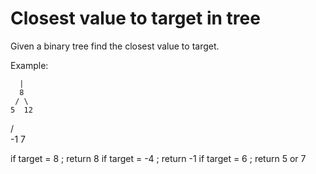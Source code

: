 # Closest value to target in tree

Given a binary tree find the closest value to target.

Example:


      |
      8
     / \
    5  12
   / \
  -1  7

if target = 8 ; return 8
if target = -4 ; return -1
if target = 6 ; return 5 or 7